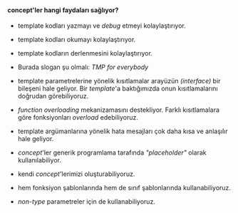#### concept'ler hangi faydaları sağlıyor?

- template kodları yazmayı ve _debug_ etmeyi kolaylaştırıyor.
- template kodları okumayı kolaylaştırıyor.
- template kodların derlenmesini kolaylaştırıyor.
- Burada slogan şu olmalı: _TMP for everybody_
 
- template parametrelerine yönelik kısıtlamalar arayüzün _(interface)_ bir bileşeni hale geliyor. Bir _template_'a baktığımızda onun kısıtlamalarını doğrudan görebiliyoruz.
- _function overloading_ mekanizamasını destekliyor. Farklı kısıtlamalara göre fonksiyonları _overload_ edebiliyoruz.
- template argümanlarına yönelik hata mesajları çok daha kısa ve anlaşılır hale geliyor.
- _concept_'ler generik programlama tarafında _"placeholder"_ olarak kullanılabiliyor.
- kendi _concept_'lerimizi oluşturabiliyoruz.
- hem fonksiyon şablonlarında hem de sınıf şablonlarında kullanabiliyoruz.
- _non-type_ parametreler için de kullanabiliyoruz. 
